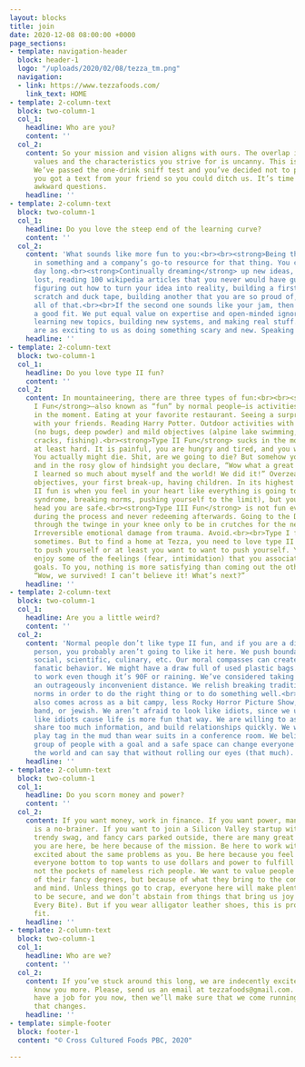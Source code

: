 ```yaml
---
layout: blocks
title: join
date: 2020-12-08 08:00:00 +0000
page_sections:
- template: navigation-header
  block: header-1
  logo: "/uploads/2020/02/08/tezza_tm.png"
  navigation:
  - link: https://www.tezzafoods.com/
    link_text: HOME
- template: 2-column-text
  block: two-column-1
  col_1:
    headline: Who are you?
    content: ''
  col_2:
    content: So your mission and vision aligns with ours. The overlap in our core
      values and the characteristics you strive for is uncanny. This is going great!
      We’ve passed the one-drink sniff test and you’ve decided not to pretend that
      you got a text from your friend so you could ditch us. It’s time to ask more
      awkward questions.
    headline: ''
- template: 2-column-text
  block: two-column-1
  col_1:
    headline: Do you love the steep end of the learning curve?
    content: ''
  col_2:
    content: 'What sounds like more fun to you:<br><br><strong>Being the expert</strong>
      in something and a company’s go-to resource for that thing. You crush it all
      day long.<br><strong>Continually dreaming</strong> up new ideas, getting totally
      lost, reading 100 wikipedia articles that you never would have guessed existed,
      figuring out how to turn your idea into reality, building a first version from
      scratch and duck tape, building another that you are so proud of, and then repeating
      all of that.<br><br>If the second one sounds like your jam, then we might be
      a good fit. We put equal value on expertise and open-minded ignorance. We love
      learning new topics, building new systems, and making real stuff. Few things
      are as exciting to us as doing something scary and new. Speaking of scary:'
    headline: ''
- template: 2-column-text
  block: two-column-1
  col_1:
    headline: Do you love type II fun?
    content: ''
  col_2:
    content: In mountaineering, there are three types of fun:<br><br><strong>Type
      I Fun</strong>—also known as “fun” by normal people—is activities that are fun
      in the moment. Eating at your favorite restaurant. Seeing a surprise hit movie
      with your friends. Reading Harry Potter. Outdoor activities with great conditions
      (no bugs, deep powder) and mild objectives (alpine lake swimming, climbing hand
      cracks, fishing).<br><strong>Type II Fun</strong> sucks in the moment, or it’s
      at least hard. It is painful, you are hungry and tired, and you were not prepared.
      You actually might die. Shit, are we going to die? But somehow you make it out,
      and in the rosy glow of hindsight you declare, “Wow what a great experience!
      I learned so much about myself and the world! We did it!” Overzealous alpine
      objectives, your first break-up, having children. In its highest form, type
      II fun is when you feel in your heart like everything is going to shit (imposter
      syndrome, breaking norms, pushing yourself to the limit), but you know in your
      head you are safe.<br><strong>Type III Fun</strong> is not fun ever. It’s awful
      during the process and never redeeming afterwards. Going to the DMV. Running
      through the twinge in your knee only to be in crutches for the next 6 months.
      Irreversible emotional damage from trauma. Avoid.<br><br>Type I fun is great
      sometimes. But to find a home at Tezza, you need to love type II fun. You want
      to push yourself or at least you want to want to push yourself. You may even
      enjoy some of the feelings (fear, intimidation) that you associate with these
      goals. To you, nothing is more satisfying than coming out the other side, saying
      “Wow, we survived! I can’t believe it! What’s next?”
    headline: ''
- template: 2-column-text
  block: two-column-1
  col_1:
    headline: Are you a little weird?
    content: ''
  col_2:
    content: 'Normal people don’t like type II fun, and if you are a distinctly normal
      person, you probably aren’t going to like it here. We push boundaries: political,
      social, scientific, culinary, etc. Our moral compasses can create odd, occasionally
      fanatic behavior. We might have a draw full of used plastic bags. We might bike
      to work even though it’s 90F or raining. We’ve considered taking a train for
      an outrageously inconvenient distance. We relish breaking traditions or social
      norms in order to do the right thing or to do something well.<br><br>Our weirdness
      also comes across as a bit campy, less Rocky Horror Picture Show, more summer,
      band, or jewish. We aren’t afraid to look like idiots, since we usually act
      like idiots cause life is more fun that way. We are willing to ask awkward questions,
      share too much information, and build relationships quickly. We would rather
      play tag in the mud than wear suits in a conference room. We believe that a
      group of people with a goal and a safe space can change everyone’s life and
      the world and can say that without rolling our eyes (that much).'
    headline: ''
- template: 2-column-text
  block: two-column-1
  col_1:
    headline: Do you scorn money and power?
    content: ''
  col_2:
    content: If you want money, work in finance. If you want power, management consulting
      is a no-brainer. If you want to join a Silicon Valley startup with glossy offices,
      trendy swag, and fancy cars parked outside, there are many great options.<br><br>If
      you are here, be here because of the mission. Be here to work with other nerds
      excited about the same problems as you. Be here because you feel confident that
      everyone bottom to top wants to use dollars and power to fulfill the mission,
      not the pockets of nameless rich people. We want to value people not because
      of their fancy degrees, but because of what they bring to the company in heart
      and mind. Unless things go to crap, everyone here will make plenty of money
      to be secure, and we don’t abstain from things that bring us joy (see Savor
      Every Bite). But if you wear alligator leather shoes, this is probably a bad
      fit.
    headline: ''
- template: 2-column-text
  block: two-column-1
  col_1:
    headline: Who are we?
    content: ''
  col_2:
    content: If you’ve stuck around this long, we are indecently excited to get to
      know you more. Please, send us an email at tezzafoods@gmail.com. If we don’t
      have a job for you now, then we’ll make sure that we come running as soon as
      that changes.
    headline: ''
- template: simple-footer
  block: footer-1
  content: "© Cross Cultured Foods PBC, 2020"

---
```

